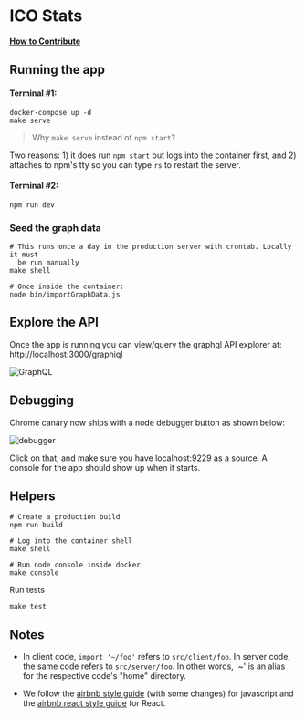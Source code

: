 # ICO Stats

**[How to Contribute](docs/Contributing.md)**

## Running the app

#### Terminal #1:
```
docker-compose up -d
make serve
```

> Why `make serve` instead of `npm start`?

Two reasons: 1) it does run `npm start` but logs into the container first, and 2) attaches to npm's tty so you can type `rs` to restart the server.


#### Terminal #2:
```
npm run dev
```

### Seed the graph data
```
# This runs once a day in the production server with crontab. Locally it must
  be run manually
make shell

# Once inside the container:
node bin/importGraphData.js
```

## Explore the API

Once the app is running you can view/query the graphql API explorer at: http://localhost:3000/graphiql

![GraphQL](https://d3vv6lp55qjaqc.cloudfront.net/items/3L2j0v3j3J1X0v3i2D37/Screenshot%202017-05-30%2013.31.40.png?X-CloudApp-Visitor-Id=1754851&v=b2deb243)


## Debugging

Chrome canary now ships with a node debugger button as shown below:

![debugger](https://d3vv6lp55qjaqc.cloudfront.net/items/1i0C2O2n1G2F370V2r2N/%5Ba59661ea9da99b4d5a5739016404bb34%5D_Screenshot%25202017-05-23%252005.05.21.png?X-CloudApp-Visitor-Id=1754851&v=e920ded3)

Click on that, and make sure you have localhost:9229 as a source. A console for
the app should show up when it starts.

## Helpers
```
# Create a production build
npm run build   

# Log into the container shell
make shell

# Run node console inside docker
make console
```

Run tests
```
make test
```

## Notes

* In client code, `import '~/foo'` refers to `src/client/foo`. In server code,
  the same code refers to `src/server/foo`. In other words, '~' is an alias for
  the respective code's "home" directory.

* We follow the [airbnb style guide](https://github.com/airbnb/javascript) (with some changes) for javascript and the [airbnb react style guide](https://github.com/airbnb/javascript/tree/master/react) for React.
